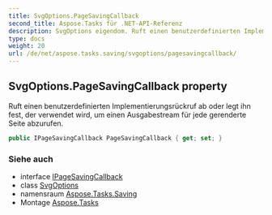 ```yaml
---
title: SvgOptions.PageSavingCallback
second_title: Aspose.Tasks für .NET-API-Referenz
description: SvgOptions eigendom. Ruft einen benutzerdefinierten Implementierungsrückruf ab oder legt ihn fest der verwendet wird um einen Ausgabestream für jede gerenderte Seite abzurufen.
type: docs
weight: 20
url: /de/net/aspose.tasks.saving/svgoptions/pagesavingcallback/
---
```

## SvgOptions.PageSavingCallback property

Ruft einen benutzerdefinierten Implementierungsrückruf ab oder legt ihn fest, der verwendet wird, um einen Ausgabestream für jede gerenderte Seite abzurufen.

```csharp
public IPageSavingCallback PageSavingCallback { get; set; }
```

### Siehe auch

* interface [IPageSavingCallback](../../ipagesavingcallback/)
* class [SvgOptions](../)
* namensraum [Aspose.Tasks.Saving](../../svgoptions/)
* Montage [Aspose.Tasks](../../../)


